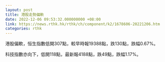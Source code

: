 ```yaml
---
layout: post
title: 港股走勢偏軟
date: 2022-12-06 09:53:32.000000000 +08:00
link: https://news.rthk.hk/rthk/ch/component/k2/1678606-20221206.htm
categories: rthk
---
```


港股偏軟，恒生指數低開307點，較早時報19388點，跌130點，跌幅0.67%。

科技指數亦向下，低開118點，最新報4188點，跌49點，跌幅1.17%。
